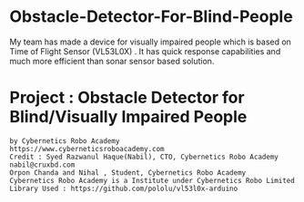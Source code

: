 # Obstacle-Detector-For-Blind-People
My team has made a device for visually impaired people which is based on Time of Flight Sensor (VL53L0X) . It has quick response capabilities and much more efficient than sonar sensor based solution.


# Project : Obstacle Detector for Blind/Visually Impaired People
    by Cybernetics Robo Academy
    https://www.cyberneticsroboacademy.com
    Credit : Syed Razwanul Haque(Nabil), CTO, Cybernetics Robo Academy
    nabil@cruxbd.com
    Orpon Chanda and Nihal , Student, Cybernetics Robo Academy
    Cybernetics Robo Academy is a Institute under Cybernetics Robo Limited
    Library Used : https://github.com/pololu/vl53l0x-arduino

    
